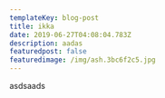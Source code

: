 ```yaml
---
templateKey: blog-post
title: ikka
date: 2019-06-27T04:08:04.783Z
description: aadas
featuredpost: false
featuredimage: /img/ash.3bc6f2c5.jpg
---
```

asdsaads
